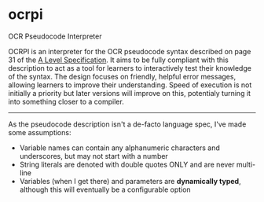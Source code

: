 # ocrpi
OCR Pseudocode Interpreter

OCRPI is an interpreter for the OCR pseudocode syntax described on page 31 of the [A Level Specification](https://www.ocr.org.uk/Images/170844-specification-accredited-a-level-gce-computer-science-h446.pdf). It aims to be fully compliant with this description to act as a tool for learners to interactively test their knowledge of the syntax. The design focuses on friendly, helpful error messages, allowing learners to improve their understanding. Speed of execution is not initially a priority but later versions will improve on this, potentialy turning it into something closer to a compiler.

---

As the pseudocode description isn't a de-facto language spec, I've made some assumptions:

- Variable names can contain any alphanumeric characters and underscores, but may not start with a number
- String literals are denoted with double quotes ONLY and are never multi-line
- Variables (when I get there) and parameters are **dynamically typed**, although this will eventually be a configurable option